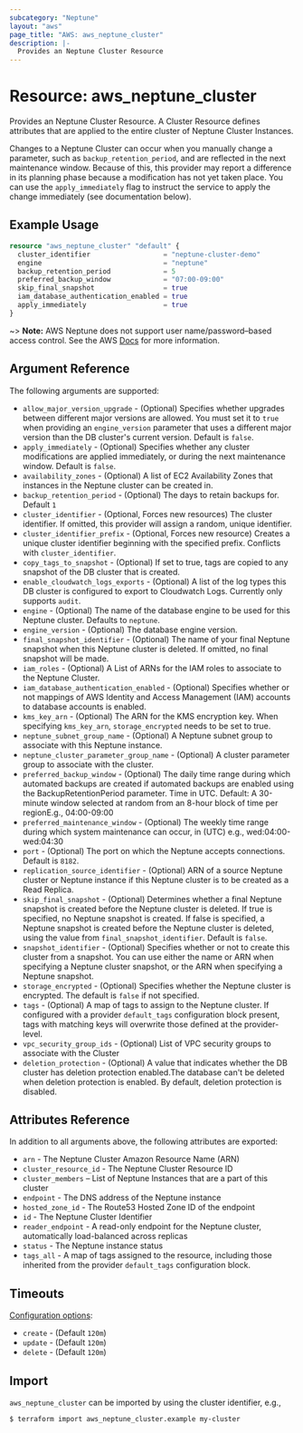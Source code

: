 ```yaml
---
subcategory: "Neptune"
layout: "aws"
page_title: "AWS: aws_neptune_cluster"
description: |-
  Provides an Neptune Cluster Resource
---
```


# Resource: aws_neptune_cluster

Provides an Neptune Cluster Resource. A Cluster Resource defines attributes that are
applied to the entire cluster of Neptune Cluster Instances.

Changes to a Neptune Cluster can occur when you manually change a
parameter, such as `backup_retention_period`, and are reflected in the next maintenance
window. Because of this, this provider may report a difference in its planning
phase because a modification has not yet taken place. You can use the
`apply_immediately` flag to instruct the service to apply the change immediately
(see documentation below).

## Example Usage

```terraform
resource "aws_neptune_cluster" "default" {
  cluster_identifier                  = "neptune-cluster-demo"
  engine                              = "neptune"
  backup_retention_period             = 5
  preferred_backup_window             = "07:00-09:00"
  skip_final_snapshot                 = true
  iam_database_authentication_enabled = true
  apply_immediately                   = true
}
```

~> **Note:** AWS Neptune does not support user name/password–based access control.
See the AWS [Docs](https://docs.aws.amazon.com/neptune/latest/userguide/limits.html) for more information.

## Argument Reference

The following arguments are supported:

* `allow_major_version_upgrade` - (Optional) Specifies whether upgrades between different major versions are allowed. You must set it to `true` when providing an `engine_version` parameter that uses a different major version than the DB cluster's current version. Default is `false`.
* `apply_immediately` - (Optional) Specifies whether any cluster modifications are applied immediately, or during the next maintenance window. Default is `false`.
* `availability_zones` - (Optional) A list of EC2 Availability Zones that instances in the Neptune cluster can be created in.
* `backup_retention_period` - (Optional) The days to retain backups for. Default `1`
* `cluster_identifier` - (Optional, Forces new resources) The cluster identifier. If omitted, this provider will assign a random, unique identifier.
* `cluster_identifier_prefix` - (Optional, Forces new resource) Creates a unique cluster identifier beginning with the specified prefix. Conflicts with `cluster_identifier`.
* `copy_tags_to_snapshot` - (Optional) If set to true, tags are copied to any snapshot of the DB cluster that is created.
* `enable_cloudwatch_logs_exports` - (Optional) A list of the log types this DB cluster is configured to export to Cloudwatch Logs. Currently only supports `audit`.
* `engine` - (Optional) The name of the database engine to be used for this Neptune cluster. Defaults to `neptune`.
* `engine_version` - (Optional) The database engine version.
* `final_snapshot_identifier` - (Optional) The name of your final Neptune snapshot when this Neptune cluster is deleted. If omitted, no final snapshot will be made.
* `iam_roles` - (Optional) A List of ARNs for the IAM roles to associate to the Neptune Cluster.
* `iam_database_authentication_enabled` - (Optional) Specifies whether or not mappings of AWS Identity and Access Management (IAM) accounts to database accounts is enabled.
* `kms_key_arn` - (Optional) The ARN for the KMS encryption key. When specifying `kms_key_arn`, `storage_encrypted` needs to be set to true.
* `neptune_subnet_group_name` - (Optional) A Neptune subnet group to associate with this Neptune instance.
* `neptune_cluster_parameter_group_name` - (Optional) A cluster parameter group to associate with the cluster.
* `preferred_backup_window` - (Optional) The daily time range during which automated backups are created if automated backups are enabled using the BackupRetentionPeriod parameter. Time in UTC. Default: A 30-minute window selected at random from an 8-hour block of time per regionE.g., 04:00-09:00
* `preferred_maintenance_window` - (Optional) The weekly time range during which system maintenance can occur, in (UTC) e.g., wed:04:00-wed:04:30
* `port` - (Optional) The port on which the Neptune accepts connections. Default is `8182`.
* `replication_source_identifier` - (Optional) ARN of a source Neptune cluster or Neptune instance if this Neptune cluster is to be created as a Read Replica.
* `skip_final_snapshot` - (Optional) Determines whether a final Neptune snapshot is created before the Neptune cluster is deleted. If true is specified, no Neptune snapshot is created. If false is specified, a Neptune snapshot is created before the Neptune cluster is deleted, using the value from `final_snapshot_identifier`. Default is `false`.
* `snapshot_identifier` - (Optional) Specifies whether or not to create this cluster from a snapshot. You can use either the name or ARN when specifying a Neptune cluster snapshot, or the ARN when specifying a Neptune snapshot.
* `storage_encrypted` - (Optional) Specifies whether the Neptune cluster is encrypted. The default is `false` if not specified.
* `tags` - (Optional) A map of tags to assign to the Neptune cluster. If configured with a provider `default_tags` configuration block present, tags with matching keys will overwrite those defined at the provider-level.
* `vpc_security_group_ids` - (Optional) List of VPC security groups to associate with the Cluster
* `deletion_protection` - (Optional) A value that indicates whether the DB cluster has deletion protection enabled.The database can't be deleted when deletion protection is enabled. By default, deletion protection is disabled.

## Attributes Reference

In addition to all arguments above, the following attributes are exported:

* `arn` - The Neptune Cluster Amazon Resource Name (ARN)
* `cluster_resource_id` - The Neptune Cluster Resource ID
* `cluster_members` – List of Neptune Instances that are a part of this cluster
* `endpoint` - The DNS address of the Neptune instance
* `hosted_zone_id` - The Route53 Hosted Zone ID of the endpoint
* `id` - The Neptune Cluster Identifier
* `reader_endpoint` - A read-only endpoint for the Neptune cluster, automatically load-balanced across replicas
* `status` - The Neptune instance status
* `tags_all` - A map of tags assigned to the resource, including those inherited from the provider `default_tags` configuration block.

## Timeouts

[Configuration options](https://www.terraform.io/docs/configuration/blocks/resources/syntax.html#operation-timeouts):

- `create` - (Default `120m`)
- `update` - (Default `120m`)
- `delete` - (Default `120m`)

## Import

`aws_neptune_cluster` can be imported by using the cluster identifier, e.g.,

```
$ terraform import aws_neptune_cluster.example my-cluster
```
